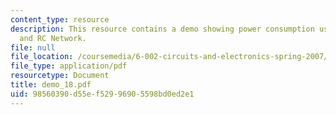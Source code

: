 ```yaml
---
content_type: resource
description: This resource contains a demo showing power consumption using MOSFET
  and RC Network.
file: null
file_location: /coursemedia/6-002-circuits-and-electronics-spring-2007/98560390d55ef52996905598bd0ed2e1_demo_18.pdf
file_type: application/pdf
resourcetype: Document
title: demo_18.pdf
uid: 98560390-d55e-f529-9690-5598bd0ed2e1
---
```

